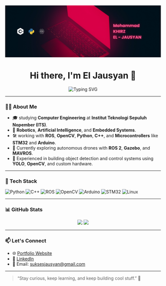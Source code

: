 ![Alt Text](head.png)

<h1 align="center">Hi there, I'm El Jausyan 👋</h1>

<p align="center">
  <img src="https://readme-typing-svg.demolab.com?font=Fira+Code&duration=2500&pause=1000&center=true&vCenter=true&width=435&lines=Computer+Engineering+Student;Robotics+and+AI+Engineer;OpenCV+%7C+ROS+%7C+Python+%7C+C%2B%2B;Learning+without+Doing+is+Nothing" alt="Typing SVG" />
</p>

---

### 👨‍💻 About Me

- 🎓 studying **Computer Engineering** at **Institut Teknologi Sepuluh Nopember (ITS)**.
- 🤖 **Robotics**, **Artificial Intelligence**, and **Embedded Systems**.
- 🛠️ working with **ROS**, **OpenCV**, **Python**, **C++**, and **Microcontrollers** like **STM32** and **Arduino**.
- 🚀 Currently exploring autonomous drones with **ROS 2**, **Gazebo**, and **MAVROS**.
- 🧠 Experienced in building object detection and control systems using **YOLO**, **OpenCV**, and custom hardware.

---

### 🧰 Tech Stack

![Python](https://img.shields.io/badge/-Python-3776AB?style=for-the-badge&logo=python&logoColor=white)
![C++](https://img.shields.io/badge/-C++-00599C?style=for-the-badge&logo=cplusplus&logoColor=white)
![ROS](https://img.shields.io/badge/-ROS-22314E?style=for-the-badge&logo=ros&logoColor=white)
![OpenCV](https://img.shields.io/badge/-OpenCV-5C3EE8?style=for-the-badge&logo=opencv&logoColor=white)
![Arduino](https://img.shields.io/badge/-Arduino-00979D?style=for-the-badge&logo=arduino&logoColor=white)
![STM32](https://img.shields.io/badge/-STM32-03234B?style=for-the-badge&logo=stmicroelectronics&logoColor=white)
![Linux](https://img.shields.io/badge/-Linux-FCC624?style=for-the-badge&logo=linux&logoColor=black)

---

### 📊 GitHub Stats

<p align="center">
  <img src="https://github-readme-stats.vercel.app/api?username=jausyan&show_icons=true&theme=github_dark" height="180">
  <img src="https://github-readme-stats.vercel.app/api/top-langs/?username=jausyan&layout=compact&theme=github_dark" height="180">
</p>

---

### 📫 Let's Connect

- 🌐 [Portfolio Website](yan-sukses.github.io/jausyan.github.io/work.html)
- 💼 [LinkedIn](https://www.linkedin.com/in/el-jausyan-812928317/)
- 📧 Email: suksesjausyan@gmail.com

---

> “Stay curious, keep learning, and keep building cool stuff.” 🚀


<!---
jausyan-sukses/jausyan-sukses is a ✨ special ✨ repository because its `README.md` (this file) appears on your GitHub profile.
You can click the Preview link to take a look at your changes.
--->
